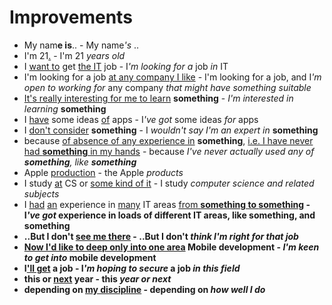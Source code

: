 # Improvements

- My nam**e is**.. - My name<em>'s</em> ..  
- I'm 21<ins>.</ins> - I'm 21 *years old*  
- I <ins>want to</ins> get <ins>the IT</ins> job - I<em>'m looking for</em> *a* job *in* IT  
- I'm looking for a job <ins>at any company I like</ins> - I'm looking for a job, and I<em>'m open to working for</em> any company *that might have something suitable*  
- <ins>It's really interesting for me to learn</ins> <strong>something</strong> - <em>I'm interested in learning</em> <strong>something</strong>  
- I <ins>have</ins> some ideas <ins>of</ins> apps - I<em>'ve got</em> some ideas *for* apps  
- I <ins>don't consider</ins> <strong>something</strong> - I <em>wouldn't say I'm an expert in</em> <strong>something</strong>  
- because <ins>of absence of any experience in</ins> <strong>something</strong>, <ins>i.e. I have never had <strong>something</strong> in my hands</ins> - because <em>I've never actually used any of <strong>something</strong>, like <strong>something</strong></em>  
- Apple <ins>production</ins> - the Apple *products*  
- I study <ins>at</ins> CS or <ins>some kind of it</ins> - I study *computer science and related subjects*  
- I <ins>had</ins> <ins>an</ins> experience in <ins>many</ins> IT areas <ins>from <strong>something<strong> to <strong>something</strong></ins> - I<em>'ve got</em> experience in loads of different IT areas, like <strong>something</strong>, and <strong>something</strong>  
- ..But I don't <ins>see me there</ins> - ..But I don't <em>think I'm right for that job</em>  
- <ins>Now I'd like to deep only into one area</ins> Mobile development - <em>I'm keen to get into</em> mobile development  
- I<ins>'ll get</ins> a job - I<em>'m hoping to secure</em> a job *in this field*
- this or <ins>next</ins> year - this *year or next*
- depending on <ins>my discipline</ins> - depending on *how well I do* 
